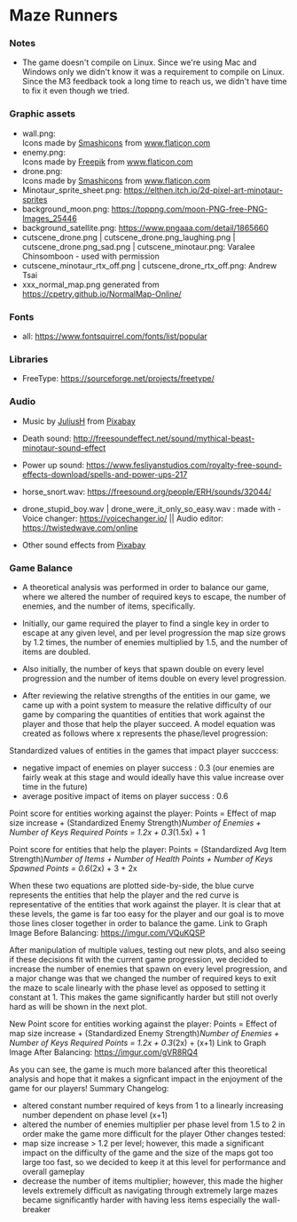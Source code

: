 # Maze Runners

### Notes

- The game doesn't compile on Linux. Since we're using Mac and Windows only we didn't know it was a requirement to compile on Linux. Since the M3 feedback took a long time to reach us, we didn't have time to fix it even though we tried.

### Graphic assets
* wall.png: <div>Icons made by <a href="https://www.flaticon.com/authors/smashicons" title="Smashicons">Smashicons</a> from <a href="https://www.flaticon.com/" title="Flaticon">www.flaticon.com</a></div>
* enemy.png: <div>Icons made by <a href="https://www.freepik.com" title="Freepik">Freepik</a> from <a href="https://www.flaticon.com/" title="Flaticon">www.flaticon.com</a></div>
* drone.png:  <div>Icons made by <a href="https://www.flaticon.com/authors/smashicons" title="Smashicons">Smashicons</a> from <a href="https://www.flaticon.com/" title="Flaticon">www.flaticon.com</a></div>
* Minotaur_sprite_sheet.png:  https://elthen.itch.io/2d-pixel-art-minotaur-sprites
* background_moon.png: https://toppng.com/moon-PNG-free-PNG-Images_25446
* background_satellite.png: https://www.pngaaa.com/detail/1865660
* cutscene_drone.png | cutscene_drone.png_laughing.png | cutscene_drone.png_sad.png | cutscene_minotaur.png: Varalee Chinsomboon - used with permission
* cutscene_minotaur_rtx_off.png | cutscene_drone_rtx_off.png: Andrew Tsai
* xxx_normal_map.png generated from https://cpetry.github.io/NormalMap-Online/

### Fonts
* all: https://www.fontsquirrel.com/fonts/list/popular

### Libraries
* FreeType: https://sourceforge.net/projects/freetype/

### Audio

* Music by <a href="/users/juliush-3921568/?tab=audio&amp;utm_source=link-attribution&amp;utm_medium=referral&amp;utm_campaign=audio&amp;utm_content=4238">JuliusH</a> from <a href="https://pixabay.com/?utm_source=link-attribution&amp;utm_medium=referral&amp;utm_campaign=music&amp;utm_content=4238">Pixabay</a>

* Death sound: http://freesoundeffect.net/sound/mythical-beast-minotaur-sound-effect

* Power up sound: https://www.fesliyanstudios.com/royalty-free-sound-effects-download/spells-and-power-ups-217

* horse_snort.wav: https://freesound.org/people/ERH/sounds/32044/

* drone_stupid_boy.wav | drone_were_it_only_so_easy.wav : made with - Voice changer: https://voicechanger.io/ || Audio editor: https://twistedwave.com/online

* Other sound effects from <a href="https://pixabay.com/music/?utm_source=link-attribution&amp;utm_medium=referral&amp;utm_campaign=music&amp;utm_content=6185">Pixabay</a>

### Game Balance
* A theoretical analysis was performed in order to balance our game, where we altered the number of required keys to escape, the number of enemies, and the number of items, specifically.
* Initially, our game required the player to find a single key in order to escape at any given level, and per level progression the map size grows by 1.2 times, the number of enemies multiplied by 1.5, and the number of items are doubled.
* Also initially, the number of keys that spawn double on every level progression and the number of items double on every level progression.

* After reviewing the relative strengths of the entities in our game, we came up with a point system to measure the relative difficulty of our game by comparing the quantities of entities that work against the player 
and those that help the player succeed. A model equation was created as follows where x represents the phase/level progression:

Standardized values of entities in the games that impact player succcess:
- negative impact of enemies on player success : 0.3 (our enemies are fairly weak at this stage and would ideally have this value increase over time in the future)
- average positive impact of items on player success : 0.6

Point score for entities working against the player:
Points = Effect of map size increase + (Standardized Enemy Strength)*Number of Enemies + Number of Keys Required
Points = 1.2x + 0.3*(1.5x) + 1

Point score for entities that help the player:
Points = (Standardized Avg Item Strength)*Number of Items + Number of Health Points + Number of Keys Spawned
Points = 0.6*(2x) + 3 + 2x

When these two equations are plotted side-by-side, the blue curve represents the entities that help the player and the red curve is representative of the entities that work against the player.
It is clear that at these levels, the game is far too easy for the player and our goal is to move those lines closer together in order to balance the game.
Link to Graph Image Before Balancing:
https://imgur.com/VQuKQSP

After manipulation of multiple values, testing out new plots, and also seeing if these decisions fit with the current game progression, we decided to increase the number of enemies that spawn on every level progression, and a major
change was that we changed the number of required keys to exit the maze to scale linearly with the phase level as opposed to setting it constant at 1. This makes the game significantly harder but still not overly hard as will be shown in the next plot.

New Point score for entities working against the player:
Points = Effect of map size increase + (Standardized Enemy Strength)*Number of Enemies + Number of Keys Required
Points = 1.2x + 0.3*(2x) + (x+1)
Link to Graph Image After Balancing:
https://imgur.com/gVR8RQ4

As you can see, the game is much more balanced after this theoretical analysis and hope that it makes a signficant impact in the enjoyment of the game for our players!
Summary Changelog:
- altered constant number required of keys from 1 to a linearly increasing number dependent on phase level (x+1)
- altered the number of enemies multiplier per phase level from 1.5 to 2 in order make the game more difficult for the player
Other changes tested:
- map size increase > 1.2 per level; however, this made a significant impact on the difficulty of the game and the size of the maps got too large too fast, so we decided to keep it at this level for performance and overall gameplay
- decrease the number of items multiplier; however, this made the higher levels extremely difficult as navigating through extremely large mazes became significantly harder with having less items especially the wall-breaker
  



